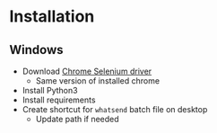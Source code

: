 # Installation

## Windows

- Download [Chrome Selenium driver](https://chromedriver.chromium.org/downloads)
    - Same version of installed chrome
- Install Python3
- Install requirements
- Create shortcut for `whatsend` batch file on desktop
    - Update path if needed 

